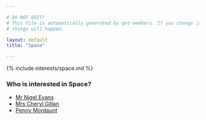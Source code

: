 ```yaml
---

# DO NOT EDIT!
# This file is automatically generated by get-members. If you change it, bad
# things will happen.

layout: default
title: "Space"

---
```


{% include interests/space.md %}

### Who is interested in Space?


* [Mr Nigel Evans](/members/mr-nigel-evans.html)
* [Mrs Cheryl Gillan](/members/mrs-cheryl-gillan.html)
* [Penny Mordaunt](/members/penny-mordaunt.html)
